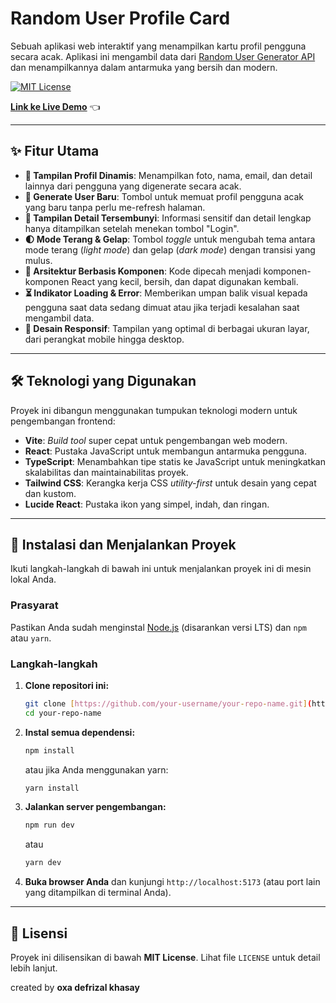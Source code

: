 # Random User Profile Card

Sebuah aplikasi web interaktif yang menampilkan kartu profil pengguna secara acak. Aplikasi ini mengambil data dari [Random User Generator API](https://randomuser.me/) dan menampilkannya dalam antarmuka yang bersih dan modern.

[![MIT License](https://img.shields.io/badge/License-MIT-green.svg)](https://choosealicense.com/licenses/mit/)

**[Link ke Live Demo]([https://#](https://random-user-generator-project.vercel.app/))** 👈 

---

## ✨ Fitur Utama

-   **👤 Tampilan Profil Dinamis**: Menampilkan foto, nama, email, dan detail lainnya dari pengguna yang digenerate secara acak.
-   **🔄 Generate User Baru**: Tombol untuk memuat profil pengguna acak yang baru tanpa perlu me-refresh halaman.
-   **🔐 Tampilan Detail Tersembunyi**: Informasi sensitif dan detail lengkap hanya ditampilkan setelah menekan tombol "Login".
-   **🌓 Mode Terang & Gelap**: Tombol *toggle* untuk mengubah tema antara mode terang (*light mode*) dan gelap (*dark mode*) dengan transisi yang mulus.
-   **🧩 Arsitektur Berbasis Komponen**: Kode dipecah menjadi komponen-komponen React yang kecil, bersih, dan dapat digunakan kembali.
-   **⏳ Indikator Loading & Error**: Memberikan umpan balik visual kepada pengguna saat data sedang dimuat atau jika terjadi kesalahan saat mengambil data.
-   **📱 Desain Responsif**: Tampilan yang optimal di berbagai ukuran layar, dari perangkat mobile hingga desktop.

---

## 🛠️ Teknologi yang Digunakan

Proyek ini dibangun menggunakan tumpukan teknologi modern untuk pengembangan frontend:

-   **Vite**: *Build tool* super cepat untuk pengembangan web modern.
-   **React**: Pustaka JavaScript untuk membangun antarmuka pengguna.
-   **TypeScript**: Menambahkan tipe statis ke JavaScript untuk meningkatkan skalabilitas dan maintainabilitas proyek.
-   **Tailwind CSS**: Kerangka kerja CSS *utility-first* untuk desain yang cepat dan kustom.
-   **Lucide React**: Pustaka ikon yang simpel, indah, dan ringan.

---

## 🚀 Instalasi dan Menjalankan Proyek

Ikuti langkah-langkah di bawah ini untuk menjalankan proyek ini di mesin lokal Anda.

### Prasyarat

Pastikan Anda sudah menginstal [Node.js](https://nodejs.org/) (disarankan versi LTS) dan `npm` atau `yarn`.

### Langkah-langkah

1.  **Clone repositori ini:**
    ```bash
    git clone [https://github.com/your-username/your-repo-name.git](https://github.com/your-username/your-repo-name.git)
    cd your-repo-name
    ```

2.  **Instal semua dependensi:**
    ```bash
    npm install
    ```
    atau jika Anda menggunakan yarn:
    ```bash
    yarn install
    ```

3.  **Jalankan server pengembangan:**
    ```bash
    npm run dev
    ```
    atau
    ```bash
    yarn dev
    ```

4.  **Buka browser Anda** dan kunjungi `http://localhost:5173` (atau port lain yang ditampilkan di terminal Anda).

---

## 📄 Lisensi

Proyek ini dilisensikan di bawah **MIT License**. Lihat file `LICENSE` untuk detail lebih lanjut.

created by **oxa defrizal khasay**
